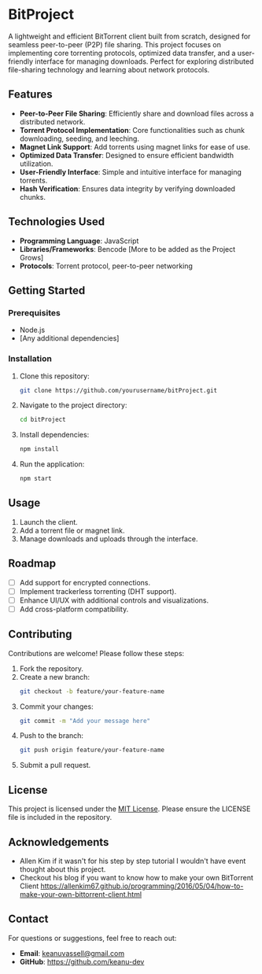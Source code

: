 # BitProject

A lightweight and efficient BitTorrent client built from scratch, designed for seamless peer-to-peer (P2P) file sharing. This project focuses on implementing core torrenting protocols, optimized data transfer, and a user-friendly interface for managing downloads. Perfect for exploring distributed file-sharing technology and learning about network protocols.

## Features

- **Peer-to-Peer File Sharing**: Efficiently share and download files across a distributed network.
- **Torrent Protocol Implementation**: Core functionalities such as chunk downloading, seeding, and leeching.
- **Magnet Link Support**: Add torrents using magnet links for ease of use.
- **Optimized Data Transfer**: Designed to ensure efficient bandwidth utilization.
- **User-Friendly Interface**: Simple and intuitive interface for managing torrents.
- **Hash Verification**: Ensures data integrity by verifying downloaded chunks.

## Technologies Used

- **Programming Language**: JavaScript
- **Libraries/Frameworks**: Bencode [More to be added as the Project Grows]
- **Protocols**: Torrent protocol, peer-to-peer networking

## Getting Started

### Prerequisites

- Node.js
- [Any additional dependencies]

### Installation

1. Clone this repository:
   ```bash
   git clone https://github.com/yourusername/bitProject.git
   ```
2. Navigate to the project directory:
   ```bash
   cd bitProject
   ```
3. Install dependencies:
   ```bash
   npm install
   ```
4. Run the application:
   ```bash
   npm start
   ```

## Usage

1. Launch the client.
2. Add a torrent file or magnet link.
3. Manage downloads and uploads through the interface.

## Roadmap

- [ ] Add support for encrypted connections.
- [ ] Implement trackerless torrenting (DHT support).
- [ ] Enhance UI/UX with additional controls and visualizations.
- [ ] Add cross-platform compatibility.

## Contributing

Contributions are welcome! Please follow these steps:

1. Fork the repository.
2. Create a new branch:
   ```bash
   git checkout -b feature/your-feature-name
   ```
3. Commit your changes:
   ```bash
   git commit -m "Add your message here"
   ```
4. Push to the branch:
   ```bash
   git push origin feature/your-feature-name
   ```
5. Submit a pull request.

## License

This project is licensed under the [MIT License](LICENSE). Please ensure the LICENSE file is included in the repository.

## Acknowledgements

- Allen Kim if it wasn't for his step by step tutorial I wouldn't have event thought about this project.
- Checkout his blog if you want to know how to make your own BitTorrent Client https://allenkim67.github.io/programming/2016/05/04/how-to-make-your-own-bittorrent-client.html

## Contact

For questions or suggestions, feel free to reach out:

- **Email**: keanuvassell@gmail.com
- **GitHub**: https://github.com/keanu-dev
